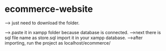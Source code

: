 # ecommerce-website

--> just need to download the folder.




-->.paste it in xampp folder because database is connected.
-->next there is sql file name as store.sql import it in your xampp database.
-->after importing, run the project as localhost/ecommerce/



